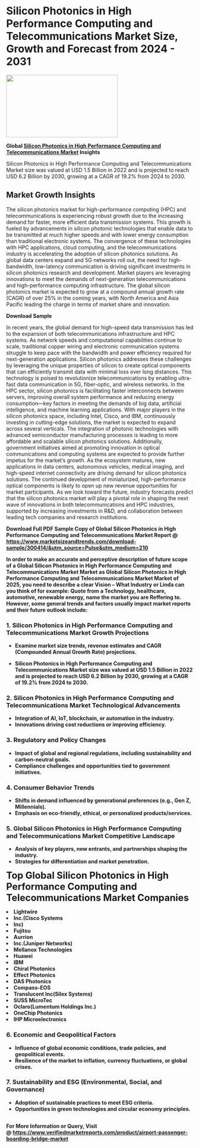<H1>Silicon Photonics in High Performance Computing and Telecommunications Market Size, Growth and Forecast from 2024 - 2031</H1><img class="aligncenter size-medium wp-image-584254" src="https://thirdeyenews.in/wp-content/uploads/2024/09/Global-Market-Research-300x168.jpeg" alt="" width="300" height="168" /><p><strong>Global&nbsp;<a href="https://www.marketsizeandtrends.com/download-sample/300414/&amp;utm_source=Pulse&amp;utm_medium=210">Silicon Photonics in High Performance Computing and Telecommunications Market</a> Insights</strong></p><p>Silicon Photonics in High Performance Computing and Telecommunications Market size was valued at USD 1.5 Billion in 2022 and is projected to reach USD 6.2 Billion by 2030, growing at a CAGR of 19.2% from 2024 to 2030.</p><p><h2>Market Growth Insights</h2> <p>The silicon photonics market for high-performance computing (HPC) and telecommunications is experiencing robust growth due to the increasing demand for faster, more efficient data transmission systems. This growth is fueled by advancements in silicon photonic technologies that enable data to be transmitted at much higher speeds and with lower energy consumption than traditional electronic systems. The convergence of these technologies with HPC applications, cloud computing, and the telecommunications industry is accelerating the adoption of silicon photonics solutions. As global data centers expand and 5G networks roll out, the need for high-bandwidth, low-latency communication is driving significant investments in silicon photonics research and development. Market players are leveraging innovations to meet the demands of next-generation telecommunications and high-performance computing infrastructure. The global silicon photonics market is expected to grow at a compound annual growth rate (CAGR) of over 25% in the coming years, with North America and Asia Pacific leading the charge in terms of market share and innovation.</p> <p><strong>Download Sample</strong></p> <p>In recent years, the global demand for high-speed data transmission has led to the expansion of both telecommunications infrastructure and HPC systems. As network speeds and computational capabilities continue to scale, traditional copper wiring and electronic communication systems struggle to keep pace with the bandwidth and power efficiency required for next-generation applications. Silicon photonics addresses these challenges by leveraging the unique properties of silicon to create optical components that can efficiently transmit data with minimal loss over long distances. This technology is poised to revolutionize telecommunications by enabling ultra-fast data communication in 5G, fiber-optic, and wireless networks. In the HPC sector, silicon photonics is facilitating faster interconnects between servers, improving overall system performance and reducing energy consumption—key factors in meeting the demands of big data, artificial intelligence, and machine learning applications. With major players in the silicon photonics space, including Intel, Cisco, and IBM, continuously investing in cutting-edge solutions, the market is expected to expand across several verticals. The integration of photonic technologies with advanced semiconductor manufacturing processes is leading to more affordable and scalable silicon photonics solutions. Additionally, government initiatives aimed at promoting innovation in optical communications and computing systems are expected to provide further impetus for the market’s growth. As the ecosystem matures, new applications in data centers, autonomous vehicles, medical imaging, and high-speed internet connectivity are driving demand for silicon photonics solutions. The continued development of miniaturized, high-performance optical components is likely to open up new revenue opportunities for market participants. As we look toward the future, industry forecasts predict that the silicon photonics market will play a pivotal role in shaping the next wave of innovations in both telecommunications and HPC industries, supported by increasing investments in R&D, and collaboration between leading tech companies and research institutions. <p><strong></p><p><span class=""><strong>Download Full PDF Sample Copy of Global Silicon Photonics in High Performance Computing and Telecommunications Market Report</strong> @ <a href="https://www.marketsizeandtrends.com/download-sample/300414/&amp;utm_source=Pulse&amp;utm_medium=210" target="_blank">https://www.marketsizeandtrends.com/download-sample/300414/&amp;utm_source=Pulse&amp;utm_medium=210</a></span></p><p>In order to make an accurate and perceptive description of future scope of a Global&nbsp;Silicon Photonics in High Performance Computing and Telecommunications Market Market as Global&nbsp;Silicon Photonics in High Performance Computing and Telecommunications Market Market of 2025, you need to describe a clear Vision &ndash; What Industry or Linda can you think of for example: Quote from a Technology, healthcare, automotive, renewable energy, name the market you are Reffering to. However, some general trends and factors usually impact market reports and their future outlook include:</p><h3>1.&nbsp;<strong>Silicon Photonics in High Performance Computing and Telecommunications Market Growth Projections</strong></h3><ul><li>Examine market size trends, revenue estimates and CAGR (Compounded Annual Growth Rate) projections.</li><li><p>Silicon Photonics in High Performance Computing and Telecommunications Market size was valued at USD 1.5 Billion in 2022 and is projected to reach USD 6.2 Billion by 2030, growing at a CAGR of 19.2% from 2024 to 2030.</p></li></ul><h3>2.&nbsp;<strong>Silicon Photonics in High Performance Computing and Telecommunications Market Technological Advancements</strong></h3><ul><li>Integration of AI, IoT, blockchain, or automation in the industry.</li><li>Innovations driving cost reductions or improving efficiency.</li></ul><h3>3.&nbsp;<strong>Regulatory and Policy Changes</strong></h3><ul><li>Impact of global and regional regulations, including sustainability and carbon-neutral goals.</li><li>Compliance challenges and opportunities tied to government initiatives.</li></ul><h3>4.&nbsp;<strong>Consumer Behavior Trends</strong></h3><ul><li>Shifts in demand influenced by generational preferences (e.g., Gen Z, Millennials).</li><li>Emphasis on eco-friendly, ethical, or personalized products/services.</li></ul><h3>5.&nbsp;<strong>Global Silicon Photonics in High Performance Computing and Telecommunications Market Competitive Landscape</strong></h3><ul><li>Analysis of key players, new entrants, and partnerships shaping the industry.</li><li>Strategies for differentiation and market penetration.</li></ul><p data-pm-slice="1 1 []"><span style="color: inherit; font-family: inherit; font-size: 25px;">Top Global Silicon Photonics in High Performance Computing and Telecommunications Market Companies</span></p><div class="" data-test-id=""><p><li>Lightwire</li><li> Inc.(Cisco Systems</li><li> Inc)</li><li> Fujitsu</li><li> Aurrion</li><li> Inc.(Juniper Networks)</li><li> Mellanox Technologies</li><li> Huawei</li><li> IBM</li><li> Chiral Photonics</li><li> Effect Photonics</li><li> DAS Photonics</li><li> Compass-EOS</li><li> Translucent Inc(Silex Systems)</li><li> SUSS MicroTec</li><li> Oclaro(Lumentum Holdings Inc.)</li><li> OneChip Photonics</li><li> IHP Microelectronics</li></p></div><h3>6.&nbsp;<strong>Economic and Geopolitical Factors</strong></h3><ul><li>Influence of global economic conditions, trade policies, and geopolitical events.</li><li>Resilience of the market to inflation, currency fluctuations, or global crises.</li></ul><h3>7.&nbsp;<strong>Sustainability and ESG (Environmental, Social, and Governance)</strong></h3><ul><li>Adoption of sustainable practices to meet ESG criteria.</li><li>Opportunities in green technologies and circular economy principles.</li></ul><h2><strong style="font-size: 14px;">For More Information or Query, Visit @&nbsp;</strong><a style="background-color: #ffffff; font-size: 14px;" href="https://www.marketsizeandtrends.com/report/silicon-photonics-in-high-performance-computing-and-telecommunications-market/" target="_blank">https://www.verifiedmarketreports.com/product/airport-passenger-boarding-bridge-market</a></h2>
